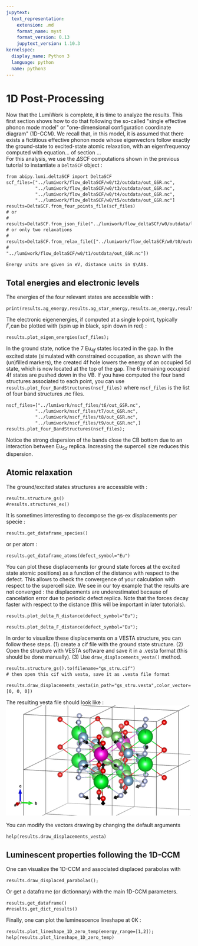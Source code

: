 ```yaml
---
jupytext:
  text_representation:
    extension: .md
    format_name: myst
    format_version: 0.13
    jupytext_version: 1.10.3
kernelspec:
  display_name: Python 3
  language: python
  name: python3
---
```

$\newcommand{\AA}{\unicode{x212B}}$

# 1D Post-Processing
Now that the LumiWork is complete, it is time to analyze the results. This first section shows how to do that following the so-called "single effective phonon mode model" or "one-dimensional configuration coordinate diagram" (1D-CCM). We recall that, in this model, it is assumed that there exists a fictitious effective phonon mode whose eigenvectors follow exactly the ground-state to excited-state atomic relaxation, with an eigenfrequency computed with equation... of section ...\
For this analysis, we use the $\Delta$SCF computations shown in the previous tutorial to instantiate a `DeltaSCF` object :

```{code-cell}
from abipy.lumi.deltaSCF import DeltaSCF
scf_files=["../lumiwork/flow_deltaSCF/w0/t2/outdata/out_GSR.nc",
           "../lumiwork/flow_deltaSCF/w0/t3/outdata/out_GSR.nc",
           "../lumiwork/flow_deltaSCF/w0/t4/outdata/out_GSR.nc",
           "../lumiwork/flow_deltaSCF/w0/t5/outdata/out_GSR.nc"]
results=DeltaSCF.from_four_points_file(scf_files) 
# or
# results=DeltaSCF.from_json_file("../lumiwork/flow_deltaSCF/w0/outdata/lumi.json")
# or only two relaxations 
# results=DeltaSCF.from_relax_file(["../lumiwork/flow_deltaSCF/w0/t0/outdata/out_GSR.nc",
#                                    "../lumiwork/flow_deltaSCF/w0/t1/outdata/out_GSR.nc"])
```
```{note}
Energy units are given in eV, distance units in $\AA$. 
```

## Total energies and electronic levels
The energies of the four relevant states are accessible with :

```{code-cell}
print(results.ag_energy,results.ag_star_energy,results.ae_energy,results.ag_star_energy)
```
The electronic eigenenergies, if computed at a single k-point, typically $\Gamma$,can be plotted with (spin up in black, spin down in red) :
```{code-cell}
results.plot_eigen_energies(scf_files); 
```
In the ground state, notice the 7 Eu$_{4f}$ states located in the gap. In the excited state (simulated with constrained occupation, as shown with the (un)filled markers), the created 4f hole lowers the energy of an occupied 5d state, which is now located at the top of the gap. The 6 remaining occupied 4f states are pushed down in the VB. If you have computed the four band structures associated to each point, you can use `results.plot_four_BandStructures(nscf_files)` where `nscf_files` is the list of four band structures .nc files.
```{code-cell}
nscf_files=["../lumiwork/nscf_files/t6/out_GSR.nc",
           "../lumiwork/nscf_files/t7/out_GSR.nc",
           "../lumiwork/nscf_files/t8/out_GSR.nc", 
           "../lumiwork/nscf_files/t9/out_GSR.nc",]
results.plot_four_BandStructures(nscf_files);
```
Notice the strong dispersion of the bands close the CB bottom due to an interaction between Eu$_{5d}$ replica. Increasing the supercell size reduces this dispersion. 
## Atomic relaxation

The ground/excited states structures are accessible with :
```{code-cell}
results.structure_gs()
#results.structures_ex()
```
It is sometimes interesting to decompose the gs-ex displacements per specie :
```{code-cell}
results.get_dataframe_species()
```
or per atom :
```{code-cell}
results.get_dataframe_atoms(defect_symbol="Eu")
```
You can plot these displacements (or ground state forces at the excited state atomic positions) as a function of the distance with respect to the defect. This allows to check the convergence of your calculation with respect to the supercell size. We see in our toy example that the results are not converged : the displacements are underestimated because of cancelation error due to periodic defect replica. Note that the forces decay faster with respect to the distance (this will be important in later tutorials).

```{code-cell}
results.plot_delta_R_distance(defect_symbol="Eu");
```
```{code-cell}
results.plot_delta_F_distance(defect_symbol="Eu");
```

In order to visualize these displacements on a VESTA structure, you can follow these steps. (1) create a cif file with the ground state structure. (2) Open the structure with VESTA software and save it in a .vesta format (this should be done manually). (3) Use `draw_displacements_vesta()` method. 
```{code-cell}
results.structure_gs().to(filename="gs_stru.cif")
# then open this cif with vesta, save it as .vesta file format
```
```{code-cell}
results.draw_displacements_vesta(in_path="gs_stru.vesta",color_vector=[0, 0, 0])
```
The resulting vesta file should look like : 
<img src="draw_displacements_vesta.png" width="500"> 

You can modify the vectors drawing by changing the default arguments 
```{code-cell}
help(results.draw_displacements_vesta)
```
## Luminescent properties following the 1D-CCM

One can visualize the 1D-CCM and associated displaced parabolas with
```{code-cell}
results.draw_displaced_parabolas();
```
Or get a dataframe (or dictionnary) with the main 1D-CCM parameters.
```{code-cell}
results.get_dataframe()
#results.get_dict_results()
```

Finally, one can plot the luminescence lineshape at 0K :
```{code-cell}
results.plot_lineshape_1D_zero_temp(energy_range=[1,2]);
help(results.plot_lineshape_1D_zero_temp)

```